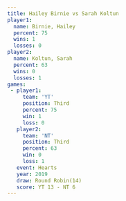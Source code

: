 ```yaml
---
title: Hailey Birnie vs Sarah Koltun
player1:              
  name: Birnie, Hailey
  percent: 75         
  wins: 1             
  losses: 0           
player2:              
  name: Koltun, Sarah 
  percent: 63         
  wins: 0             
  losses: 1           
games:
 - player1:         
     team: 'YT'     
     position: Third
     percent: 75    
     win: 1         
     loss: 0        
   player2:         
     team: 'NT'     
     position: Third
     percent: 63    
     win: 0         
     loss: 1        
   event: Hearts        
   year: 2019           
   draw: Round Robin(14)
   score: YT 13 - NT 6  
---
```

